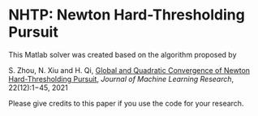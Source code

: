 # NHTP: Newton Hard-Thresholding Pursuit 

This Matlab solver was created based on the algorithm proposed by  

S. Zhou, N. Xiu and H. Qi, [Global and Quadratic Convergence of Newton Hard-Thresholding Pursuit](https://jmlr.org/papers/v22/19-026.html),
*Journal of Machine Learning Research*, 22(12):1−45, 2021 

Please give credits to this paper if you use the code for your research.
